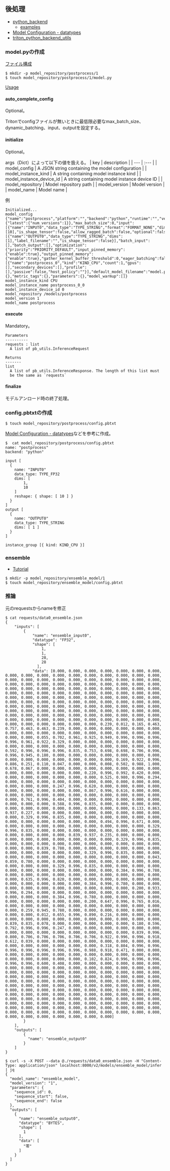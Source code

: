 ## 後処理

+ [python_backend](https://github.com/triton-inference-server/python_backend)
    + [examples](https://github.com/triton-inference-server/python_backend/tree/main/examples)  
+ [Model Configuration - datatypes](https://docs.nvidia.com/deeplearning/triton-inference-server/user-guide/docs/user_guide/model_configuration.html#datatypes)
+ [triton_python_backend_utils](https://github.com/triton-inference-server/python_backend/blob/main/src/resources/triton_python_backend_utils.py)
    
### model.pyの作成
[ファイル構成](https://github.com/triton-inference-server/python_backend?tab=readme-ov-file#model-config-file)
```
$ mkdir -p model_repository/postprocess/1
$ touch model_repository/postprocess/1/model.py
```
    
[Usage](https://github.com/triton-inference-server/python_backend?tab=readme-ov-file#usage)

#### auto_complete_config
Optional。

Tritonでconfigファイルが無いときに最低限必要なmax_batch_size、dynamic_batching、input、outputを設定する。

#### initialize
Optional。

args（Dict）によって以下の値を扱える。
| key | description | 
| --- | :--- |
| model_config | A JSON string containing the model configuration |
| model_instance_kind | A string containing model instance kind |
| model_instance_device_id | A string containing model instance device ID |
| model_repository | Model repository path |
| model_version | Model version |
| model_name | Model name |

例
```
Initialized...
model_config {"name":"postprocess","platform":"","backend":"python","runtime":"","version_policy":{"latest":{"num_versions":1}},"max_batch_size":0,"input":[{"name":"INPUT0","data_type":"TYPE_STRING","format":"FORMAT_NONE","dims":[10],"is_shape_tensor":false,"allow_ragged_batch":false,"optional":false}],"output":[{"name":"OUTPUT0","data_type":"TYPE_STRING","dims":[1],"label_filename":"","is_shape_tensor":false}],"batch_input":[],"batch_output":[],"optimization":{"priority":"PRIORITY_DEFAULT","input_pinned_memory":{"enable":true},"output_pinned_memory":{"enable":true},"gather_kernel_buffer_threshold":0,"eager_batching":false},"instance_group":[{"name":"postprocess_0","kind":"KIND_CPU","count":1,"gpus":[],"secondary_devices":[],"profile":[],"passive":false,"host_policy":""}],"default_model_filename":"model.py","cc_model_filenames":{},"metric_tags":{},"parameters":{},"model_warmup":[]}
model_instance_kind CPU
model_instance_name postprocess_0_0
model_instance_device_id 0
model_repository /models/postprocess
model_version 1
model_name postprocess
```

#### execute
Mandatory。

```
Parameters
----------
requests : list
  A list of pb_utils.InferenceRequest

Returns
-------
list
  A list of pb_utils.InferenceResponse. The length of this list must
  be the same as `requests`
```

#### finalize
モデルアンロード時の終了処理。

### config.pbtxtの作成

```
$ touch model_repository/postprocess/config.pbtxt
```

[Model Configuration - datatypes](https://docs.nvidia.com/deeplearning/triton-inference-server/user-guide/docs/user_guide/model_configuration.html#datatypes)などを参考に作成。


```
$  cat model_repository/postprocess/config.pbtxt 
name: "postprocess"
backend: "python"

input [
  {
    name: "INPUT0"
    data_type: TYPE_FP32
    dims: [
        1,
        10
    ]
    reshape: { shape: [ 10 ] }
  }
]
output [
  {
    name: "OUTPUT0"
    data_type: TYPE_STRING
    dims: [ 1 ]
  }
]

instance_group [{ kind: KIND_CPU }]
```

### ensemble
+ [Tutorial](https://github.com/triton-inference-server/tutorials/blob/main/Conceptual_Guide/Part_5-Model_Ensembles/README.md)

```
$ mkdir -p model_repository/ensemble_model/1
$ touch model_repository/ensemble_model/config.pbtxt
```

### 推論
元のrequestsからnameを修正
```
$ cat requests/data0_ensemble.json 
{
    "inputs": [
        {
            "name": "ensemble_input0",
            "datatype": "FP32",
            "shape": [
                1,
                1,
                28,
                28
              ],
            "data": [0.000, 0.000, 0.000, 0.000, 0.000, 0.000, 0.000, 0.000, 0.000, 0.000, 0.000, 0.000, 0.000, 0.000, 0.000, 0.000, 0.000, 0.000, 0.000, 0.000, 0.000, 0.000, 0.000, 0.000, 0.000, 0.000, 0.000, 0.000, 0.000, 0.000, 0.000, 0.000, 0.000, 0.000, 0.000, 0.000, 0.000, 0.000, 0.000, 0.000, 0.000, 0.000, 0.000, 0.000, 0.000, 0.000, 0.000, 0.000, 0.000, 0.000, 0.000, 0.000, 0.000, 0.000, 0.000, 0.000, 0.000, 0.000, 0.000, 0.000, 0.000, 0.000, 0.000, 0.000, 0.000, 0.000, 0.000, 0.000, 0.000, 0.000, 0.000, 0.000, 0.000, 0.000, 0.000, 0.000, 0.000, 0.000, 0.000, 0.000, 0.000, 0.000, 0.000, 0.000, 0.000, 0.000, 0.000, 0.000, 0.000, 0.000, 0.000, 0.000, 0.000, 0.000, 0.000, 0.000, 0.000, 0.000, 0.000, 0.000, 0.000, 0.000, 0.000, 0.000, 0.000, 0.000, 0.000, 0.000, 0.000, 0.000, 0.000, 0.000, 0.000, 0.000, 0.000, 0.000, 0.000, 0.000, 0.000, 0.000, 0.000, 0.000, 0.000, 0.239, 0.012, 0.165, 0.463, 0.757, 0.463, 0.463, 0.239, 0.000, 0.000, 0.000, 0.000, 0.000, 0.000, 0.000, 0.000, 0.000, 0.000, 0.000, 0.000, 0.000, 0.000, 0.000, 0.000, 0.000, 0.000, 0.055, 0.702, 0.961, 0.925, 0.949, 0.996, 0.996, 0.996, 0.996, 0.961, 0.922, 0.329, 0.000, 0.000, 0.000, 0.000, 0.000, 0.000, 0.000, 0.000, 0.000, 0.000, 0.000, 0.000, 0.000, 0.000, 0.000, 0.000, 0.592, 0.996, 0.996, 0.996, 0.835, 0.753, 0.698, 0.698, 0.706, 0.996, 0.996, 0.945, 0.180, 0.000, 0.000, 0.000, 0.000, 0.000, 0.000, 0.000, 0.000, 0.000, 0.000, 0.000, 0.000, 0.000, 0.000, 0.169, 0.922, 0.996, 0.886, 0.251, 0.110, 0.047, 0.000, 0.000, 0.008, 0.502, 0.988, 1.000, 0.678, 0.067, 0.000, 0.000, 0.000, 0.000, 0.000, 0.000, 0.000, 0.000, 0.000, 0.000, 0.000, 0.000, 0.000, 0.220, 0.996, 0.992, 0.420, 0.000, 0.000, 0.000, 0.000, 0.000, 0.000, 0.000, 0.525, 0.980, 0.996, 0.294, 0.000, 0.000, 0.000, 0.000, 0.000, 0.000, 0.000, 0.000, 0.000, 0.000, 0.000, 0.000, 0.000, 0.247, 0.996, 0.620, 0.000, 0.000, 0.000, 0.000, 0.000, 0.000, 0.000, 0.000, 0.000, 0.867, 0.996, 0.616, 0.000, 0.000, 0.000, 0.000, 0.000, 0.000, 0.000, 0.000, 0.000, 0.000, 0.000, 0.000, 0.000, 0.761, 0.996, 0.404, 0.000, 0.000, 0.000, 0.000, 0.000, 0.000, 0.000, 0.000, 0.000, 0.588, 0.996, 0.835, 0.000, 0.000, 0.000, 0.000, 0.000, 0.000, 0.000, 0.000, 0.000, 0.000, 0.000, 0.000, 0.133, 0.863, 0.937, 0.227, 0.000, 0.000, 0.000, 0.000, 0.000, 0.000, 0.000, 0.000, 0.000, 0.329, 0.996, 0.835, 0.000, 0.000, 0.000, 0.000, 0.000, 0.000, 0.000, 0.000, 0.000, 0.000, 0.000, 0.000, 0.494, 0.996, 0.671, 0.000, 0.000, 0.000, 0.000, 0.000, 0.000, 0.000, 0.000, 0.000, 0.000, 0.329, 0.996, 0.835, 0.000, 0.000, 0.000, 0.000, 0.000, 0.000, 0.000, 0.000, 0.000, 0.000, 0.000, 0.000, 0.839, 0.937, 0.235, 0.000, 0.000, 0.000, 0.000, 0.000, 0.000, 0.000, 0.000, 0.000, 0.000, 0.329, 0.996, 0.835, 0.000, 0.000, 0.000, 0.000, 0.000, 0.000, 0.000, 0.000, 0.000, 0.000, 0.000, 0.000, 0.839, 0.780, 0.000, 0.000, 0.000, 0.000, 0.000, 0.000, 0.000, 0.000, 0.000, 0.000, 0.000, 0.329, 0.996, 0.835, 0.000, 0.000, 0.000, 0.000, 0.000, 0.000, 0.000, 0.000, 0.000, 0.000, 0.000, 0.043, 0.859, 0.780, 0.000, 0.000, 0.000, 0.000, 0.000, 0.000, 0.000, 0.000, 0.000, 0.000, 0.000, 0.329, 0.996, 0.835, 0.000, 0.000, 0.000, 0.000, 0.000, 0.000, 0.000, 0.000, 0.000, 0.000, 0.000, 0.384, 0.996, 0.780, 0.000, 0.000, 0.000, 0.000, 0.000, 0.000, 0.000, 0.000, 0.000, 0.000, 0.000, 0.635, 0.996, 0.820, 0.000, 0.000, 0.000, 0.000, 0.000, 0.000, 0.000, 0.000, 0.000, 0.000, 0.000, 0.384, 0.996, 0.780, 0.000, 0.000, 0.000, 0.000, 0.000, 0.000, 0.000, 0.000, 0.000, 0.000, 0.200, 0.933, 0.996, 0.294, 0.000, 0.000, 0.000, 0.000, 0.000, 0.000, 0.000, 0.000, 0.000, 0.000, 0.000, 0.384, 0.996, 0.780, 0.000, 0.000, 0.000, 0.000, 0.000, 0.000, 0.000, 0.000, 0.000, 0.200, 0.647, 0.996, 0.765, 0.016, 0.000, 0.000, 0.000, 0.000, 0.000, 0.000, 0.000, 0.000, 0.000, 0.000, 0.000, 0.259, 0.945, 0.780, 0.000, 0.000, 0.000, 0.000, 0.000, 0.000, 0.000, 0.000, 0.012, 0.655, 0.996, 0.890, 0.216, 0.000, 0.000, 0.000, 0.000, 0.000, 0.000, 0.000, 0.000, 0.000, 0.000, 0.000, 0.000, 0.000, 0.839, 0.835, 0.078, 0.000, 0.000, 0.000, 0.000, 0.000, 0.180, 0.596, 0.792, 0.996, 0.996, 0.247, 0.000, 0.000, 0.000, 0.000, 0.000, 0.000, 0.000, 0.000, 0.000, 0.000, 0.000, 0.000, 0.000, 0.000, 0.839, 0.996, 0.800, 0.706, 0.706, 0.706, 0.706, 0.706, 0.922, 0.996, 0.996, 0.918, 0.612, 0.039, 0.000, 0.000, 0.000, 0.000, 0.000, 0.000, 0.000, 0.000, 0.000, 0.000, 0.000, 0.000, 0.000, 0.000, 0.318, 0.804, 0.996, 0.996, 0.996, 0.996, 0.996, 0.996, 0.996, 0.988, 0.918, 0.471, 0.000, 0.000, 0.000, 0.000, 0.000, 0.000, 0.000, 0.000, 0.000, 0.000, 0.000, 0.000, 0.000, 0.000, 0.000, 0.000, 0.000, 0.102, 0.824, 0.996, 0.996, 0.996, 0.996, 0.996, 0.600, 0.408, 0.000, 0.000, 0.000, 0.000, 0.000, 0.000, 0.000, 0.000, 0.000, 0.000, 0.000, 0.000, 0.000, 0.000, 0.000, 0.000, 0.000, 0.000, 0.000, 0.000, 0.000, 0.000, 0.000, 0.000, 0.000, 0.000, 0.000, 0.000, 0.000, 0.000, 0.000, 0.000, 0.000, 0.000, 0.000, 0.000, 0.000, 0.000, 0.000, 0.000, 0.000, 0.000, 0.000, 0.000, 0.000, 0.000, 0.000, 0.000, 0.000, 0.000, 0.000, 0.000, 0.000, 0.000, 0.000, 0.000, 0.000, 0.000, 0.000, 0.000, 0.000, 0.000, 0.000, 0.000, 0.000, 0.000, 0.000, 0.000, 0.000, 0.000, 0.000, 0.000, 0.000, 0.000, 0.000, 0.000, 0.000, 0.000, 0.000, 0.000, 0.000, 0.000, 0.000, 0.000, 0.000, 0.000, 0.000, 0.000, 0.000, 0.000, 0.000, 0.000, 0.000, 0.000, 0.000, 0.000, 0.000, 0.000, 0.000, 0.000, 0.000, 0.000, 0.000, 0.000, 0.000, 0.000, 0.000, 0.000, 0.000, 0.000, 0.000, 0.000, 0.000, 0.000, 0.000, 0.000, 0.000, 0.000, 0.000, 0.000, 0.000, 0.000, 0.000]
        }
    ],
    "outputs": [
        {
          "name": "ensemble_output0"
        }
    ]
}
```

```
$ curl -s -X POST --data @./requests/data0_ensemble.json -H "Content-Type: application/json" localhost:8000/v2/models/ensemble_model/infer | jq
{
  "model_name": "ensemble_model",
  "model_version": "1",
  "parameters": {
    "sequence_id": 0,
    "sequence_start": false,
    "sequence_end": false
  },
  "outputs": [
    {
      "name": "ensemble_output0",
      "datatype": "BYTES",
      "shape": [
        1
      ],
      "data": [
        "零"
      ]
    }
  ]
}
```


